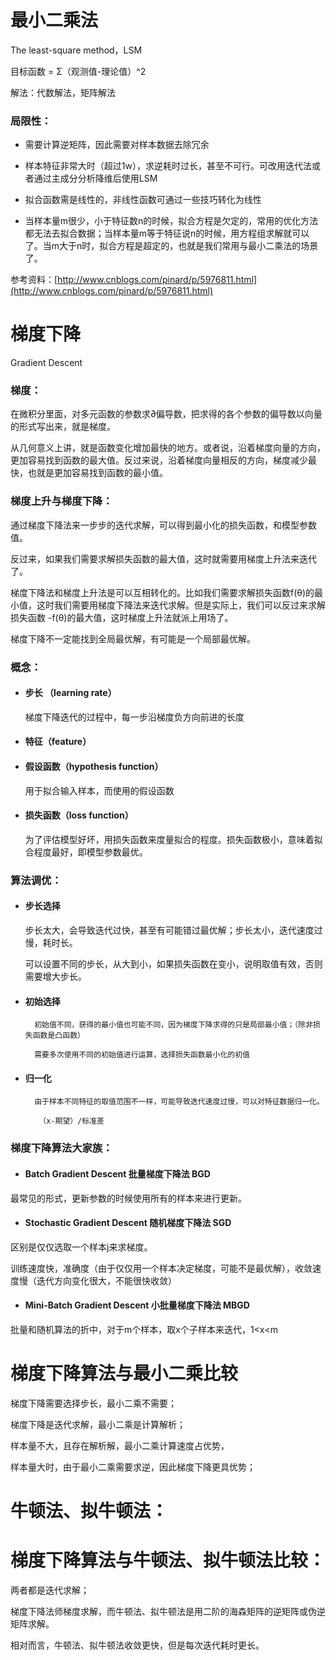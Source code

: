 # 最小二乘法

The least-square method，LSM

目标函数 = Σ（观测值-理论值）^2

解法：代数解法，矩阵解法

### 局限性：

* 需要计算逆矩阵，因此需要对样本数据去除冗余
* 样本特征非常大时（超过1w），求逆耗时过长，甚至不可行。可改用迭代法或者通过主成分分析降维后使用LSM

* 拟合函数需是线性的，非线性函数可通过一些技巧转化为线性

* 当样本量m很少，小于特征数n的时候，拟合方程是欠定的，常用的优化方法都无法去拟合数据；当样本量m等于特征说n的时候，用方程组求解就可以了。当m大于n时，拟合方程是超定的，也就是我们常用与最小二乘法的场景了。

$$$$参考资料：[http://www.cnblogs.com/pinard/p/5976811.html](http://www.cnblogs.com/pinard/p/5976811.html)

# 

# 梯度下降

Gradient Descent

### 梯度：

在微积分里面，对多元函数的参数求∂偏导数，把求得的各个参数的偏导数以向量的形式写出来，就是梯度。

从几何意义上讲，就是函数变化增加最快的地方。或者说，沿着梯度向量的方向，更加容易找到函数的最大值。反过来说，沿着梯度向量相反的方向，梯度减少最快，也就是更加容易找到函数的最小值。

### 梯度上升与梯度下降：

通过梯度下降法来一步步的迭代求解，可以得到最小化的损失函数，和模型参数值。

反过来，如果我们需要求解损失函数的最大值，这时就需要用梯度上升法来迭代了。

梯度下降法和梯度上升法是可以互相转化的。比如我们需要求解损失函数f\(θ\)的最小值，这时我们需要用梯度下降法来迭代求解。但是实际上，我们可以反过来求解损失函数 -f\(θ\)的最大值，这时梯度上升法就派上用场了。

梯度下降不一定能找到全局最优解，有可能是一个局部最优解。

### 概念：

* #### 步长 （learning rate）

  梯度下降迭代的过程中，每一步沿梯度负方向前进的长度

* #### 特征（feature）
* #### 假设函数（hypothesis function）

  用于拟合输入样本，而使用的假设函数

* #### 损失函数（loss function）

  为了评估模型好坏，用损失函数来度量拟合的程度。损失函数极小，意味着拟合程度最好，即模型参数最优。

### 算法调优：

* #### 步长选择

  步长太大，会导致迭代过快，甚至有可能错过最优解；步长太小，迭代速度过慢，耗时长。

  可以设置不同的步长，从大到小，如果损失函数在变小，说明取值有效，否则需要增大步长。

* #### 初始选择

        初始值不同，获得的最小值也可能不同，因为梯度下降求得的只是局部最小值；（除非损失函数是凸函数）

        需要多次使用不同的初始值进行运算，选择损失函数最小化的初值

* #### 归一化

        由于样本不同特征的取值范围不一样，可能导致迭代速度过慢，可以对特征数据归一化。

         （x-期望）/标准差

### 梯度下降算法大家族：

* #### Batch Gradient Descent 批量梯度下降法 BGD

最常见的形式，更新参数的时候使用所有的样本来进行更新。

* #### Stochastic Gradient Descent 随机梯度下降法 SGD

区别是仅仅选取一个样本j来求梯度。

训练速度快，准确度（由于仅仅用一个样本决定梯度，可能不是最优解），收敛速度慢（迭代方向变化很大，不能很快收敛）

* #### Mini-Batch Gradient Descent 小批量梯度下降法 MBGD

批量和随机算法的折中，对于m个样本，取x个子样本来迭代，1&lt;x&lt;m





# 梯度下降算法与最小二乘比较

梯度下降需要选择步长，最小二乘不需要；

梯度下降是迭代求解，最小二乘是计算解析；

样本量不大，且存在解析解，最小二乘计算速度占优势，

样本量大时，由于最小二乘需要求逆，因此梯度下降更具优势；



# 牛顿法、拟牛顿法：



# 梯度下降算法与牛顿法、拟牛顿法比较：

两者都是迭代求解；

梯度下降法师梯度求解，而牛顿法、拟牛顿法是用二阶的海森矩阵的逆矩阵或伪逆矩阵求解。

相对而言，牛顿法、拟牛顿法收敛更快，但是每次迭代耗时更长。







